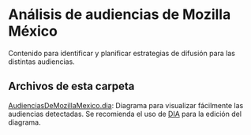 # Análisis de audiencias de Mozilla México

Contenido para identificar y planificar estrategias de difusión para las distintas audiencias.

## Archivos de esta carpeta

[AudienciasDeMozillaMexico.dia](AudienciasDeMozillaMexico.dia): Diagrama para visualizar fácilmente las audiencias detectadas. Se recomienda el uso de [DIA](http://dia-installer.de/) para la edición del diagrama.
